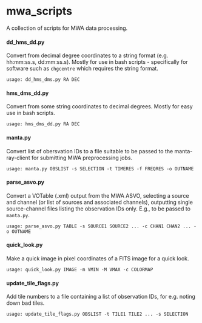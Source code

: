 # mwa_scripts
A collection of scripts for MWA data processing.

#### dd_hms_dd.py
Convert from decimal degree coordinates to a string format (e.g. hh:mm:ss.s, dd:mm:ss.s). Mostly for use in bash scripts - specifically for software such as `chgcentre` which requires the string format.
```
usage: dd_hms_dms.py RA DEC
```

#### hms_dms_dd.py
Convert from some string coordinates to decimal degrees. Mostly for easy use in bash scripts. 
```
usage: hms_dms_dd.py RA DEC
```

#### manta.py
Convert list of obersvation IDs to a file suitable to be passed to the manta-ray-client for submitting MWA preprocessing jobs.
```
usage: manta.py OBSLIST -s SELECTION -t TIMERES -f FREQRES -o OUTNAME
```

#### parse_asvo.py
Convert a VOTable (.xml) output from the MWA ASVO, selecting a source and channel (or list of sources and associated channels), outputting single source-channel files listing the observation IDs only. E.g., to be passed to `manta.py`. 
```
usage: parse_asvo.py TABLE -s SOURCE1 SOURCE2 ... -c CHAN1 CHAN2 ... -o OUTNAME
```

#### quick_look.py
Make a quick image in pixel coordinates of a FITS image for a quick look.
```
usage: quick_look.py IMAGE -m VMIN -M VMAX -c COLORMAP
```

#### update_tile_flags.py
Add tile numbers to a file containing a list of observation IDs, for e.g. noting down bad tiles.
```
usage: update_tile_flags.py OBSLIST -t TILE1 TILE2 ... -s SELECTION
```




